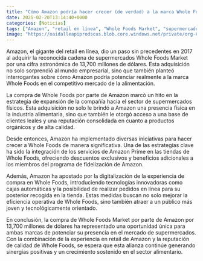 ```yaml
---
title: "Cómo Amazon podría hacer crecer (de verdad) a la marca Whole Foods"
date: 2025-02-20T13:14:40+0000
categories: [Noticias]
tags: ["Amazon", "retail en línea", "Whole Foods Market", "supermercados", "alimentación", "estrategia de expansión", "Amazon Prime", "digitalización", "experiencia de compra", "tecnologías innovadoras", "eficiencia operativa", "público joven."]
image: "https://oaidalleapiprodscus.blob.core.windows.net/private/org-HKmKxpuNw3Y88lm4EBrIPq0n/user-ZwiCXOggLL8ZNNKE2g7rXFmV/img-PSEvKV3WUm4lypVQJpKfWVV4.png?st=2025-02-20T12%3A14%3A40Z&se=2025-02-20T14%3A14%3A40Z&sp=r&sv=2024-08-04&sr=b&rscd=inline&rsct=image/png&skoid=d505667d-d6c1-4a0a-bac7-5c84a87759f8&sktid=a48cca56-e6da-484e-a814-9c849652bcb3&skt=2025-02-20T00%3A24%3A59Z&ske=2025-02-21T00%3A24%3A59Z&sks=b&skv=2024-08-04&sig=xD0DPJWPGhl2fPcUB3cjbDaDVhLfCIR4LTG5bwxlP6M%3D"
---
```


Amazon, el gigante del retail en línea, dio un paso sin precedentes en 2017 al adquirir la reconocida cadena de supermercados Whole Foods Market por una cifra astronómica de 13,700 millones de dólares. Esta adquisición no solo sorprendió al mundo empresarial, sino que también planteó interrogantes sobre cómo Amazon podría potenciar realmente a la marca Whole Foods en el competitivo mercado de la alimentación.

La compra de Whole Foods por parte de Amazon marcó un hito en la estrategia de expansión de la compañía hacia el sector de supermercados físicos. Esta adquisición no solo le brindó a Amazon una presencia física en la industria alimentaria, sino que también le otorgó acceso a una base de clientes leales y una reputación consolidada en cuanto a productos orgánicos y de alta calidad.

Desde entonces, Amazon ha implementado diversas iniciativas para hacer crecer a Whole Foods de manera significativa. Una de las estrategias clave ha sido la integración de los servicios de Amazon Prime en las tiendas de Whole Foods, ofreciendo descuentos exclusivos y beneficios adicionales a los miembros del programa de fidelización de Amazon.

Además, Amazon ha apostado por la digitalización de la experiencia de compra en Whole Foods, introduciendo tecnologías innovadoras como cajas automáticas y la posibilidad de realizar pedidos en línea para su posterior recogida en la tienda. Estas medidas buscan no solo mejorar la eficiencia operativa de Whole Foods, sino también atraer a un público más joven y tecnológicamente orientado.

En conclusión, la compra de Whole Foods Market por parte de Amazon por 13,700 millones de dólares ha representado una oportunidad única para ambas marcas de potenciar su presencia en el mercado de supermercados. Con la combinación de la experiencia en retail de Amazon y la reputación de calidad de Whole Foods, se espera que esta alianza continúe generando sinergias positivas y un crecimiento sostenido en el sector alimentario.
    